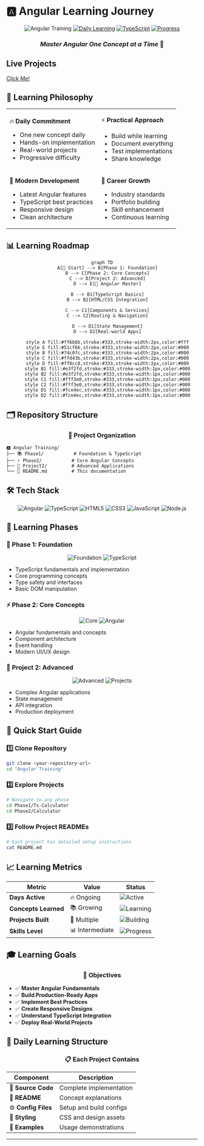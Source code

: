 # 🅰️ Angular Learning Journey

<div align="center">

![Angular Training](https://img.shields.io/badge/Angular-Training_Hub-DD0031?style=for-the-badge&logo=angular&logoColor=white)
[![Daily Learning](https://img.shields.io/badge/📚_Daily_Learning-Active-success?style=for-the-badge)]()
[![TypeScript](https://img.shields.io/badge/TypeScript-007ACC?style=for-the-badge&logo=typescript&logoColor=white)]()
[![Progress](https://img.shields.io/badge/Progress-Ongoing-orange?style=for-the-badge&logo=chart-line)]()

### *Master Angular One Concept at a Time* 🎯

</div>

## Live Projects
[Click Me!](https://soundar-19.github.io/AngularTraining/)

## 🌟 Learning Philosophy

<table>
<tr>
<td>

🔥 **Daily Commitment**
- One new concept daily
- Hands-on implementation
- Real-world projects
- Progressive difficulty

</td>
<td>

⚡ **Practical Approach**
- Build while learning
- Document everything
- Test implementations
- Share knowledge

</td>
</tr>
<tr>
<td>

🎨 **Modern Development**
- Latest Angular features
- TypeScript best practices
- Responsive design
- Clean architecture

</td>
<td>

🚀 **Career Growth**
- Industry standards
- Portfolio building
- Skill enhancement
- Continuous learning

</td>
</tr>
</table>

## 📊 Learning Roadmap

<div align="center">

```mermaid
graph TD
    A[🏁 Start] --> B[Phase 1: Foundation]
    B --> C[Phase 2: Core Concepts]
    C --> D[Project 2: Advanced]
    D --> E[🎯 Angular Master]
    
    B --> B1[TypeScript Basics]
    B --> B2[HTML/CSS Integration]
    
    C --> C1[Components & Services]
    C --> C2[Routing & Navigation]
    
    D --> D1[State Management]
    D --> D2[Real-world Apps]
    
    style A fill:#ff6b6b,stroke:#333,stroke-width:2px,color:#fff
    style E fill:#51cf66,stroke:#333,stroke-width:2px,color:#000
    style B fill:#74c0fc,stroke:#333,stroke-width:2px,color:#000
    style C fill:#ffd43b,stroke:#333,stroke-width:2px,color:#000
    style D fill:#ff8cc8,stroke:#333,stroke-width:2px,color:#000
    style B1 fill:#e3f2fd,stroke:#333,stroke-width:1px,color:#000
    style B2 fill:#e3f2fd,stroke:#333,stroke-width:1px,color:#000
    style C1 fill:#fff3e0,stroke:#333,stroke-width:1px,color:#000
    style C2 fill:#fff3e0,stroke:#333,stroke-width:1px,color:#000
    style D1 fill:#fce4ec,stroke:#333,stroke-width:1px,color:#000
    style D2 fill:#fce4ec,stroke:#333,stroke-width:1px,color:#000
```

</div>

## 🗂️ Repository Structure

<div align="center">

### 📁 Project Organization

</div>

```
🅰️ Angular Training/
├── 📚 Phase1/           # Foundation & TypeScript
├── ⚡ Phase2/           # Core Angular Concepts  
├── 🚀 Project2/         # Advanced Applications
└── 📖 README.md         # This documentation
```

## 🛠️ Tech Stack

<div align="center">

![Angular](https://img.shields.io/badge/Angular-DD0031?style=flat-square&logo=angular&logoColor=white)
![TypeScript](https://img.shields.io/badge/TypeScript-3178C6?style=flat-square&logo=typescript&logoColor=white)
![HTML5](https://img.shields.io/badge/HTML5-E34F26?style=flat-square&logo=html5&logoColor=white)
![CSS3](https://img.shields.io/badge/CSS3-1572B6?style=flat-square&logo=css3&logoColor=white)
![JavaScript](https://img.shields.io/badge/JavaScript-F7DF1E?style=flat-square&logo=javascript&logoColor=black)
![Node.js](https://img.shields.io/badge/Node.js-339933?style=flat-square&logo=node.js&logoColor=white)

</div>

## 🎯 Learning Phases

### 🌱 Phase 1: Foundation
<div align="center">

![Foundation](https://img.shields.io/badge/Status-Completed-28a745?style=flat-square)
![TypeScript](https://img.shields.io/badge/Focus-TypeScript_Basics-007ACC?style=flat-square)

</div>

- TypeScript fundamentals and implementation
- Core programming concepts
- Type safety and interfaces
- Basic DOM manipulation

### ⚡ Phase 2: Core Concepts
<div align="center">

![Core](https://img.shields.io/badge/Status-In_Progress-ffc107?style=flat-square)
![Angular](https://img.shields.io/badge/Focus-Angular_Basics-DD0031?style=flat-square)

</div>

- Angular fundamentals and concepts
- Component architecture
- Event handling
- Modern UI/UX design

### 🚀 Project 2: Advanced
<div align="center">

![Advanced](https://img.shields.io/badge/Status-Planned-6c757d?style=flat-square)
![Projects](https://img.shields.io/badge/Focus-Real_World_Apps-17a2b8?style=flat-square)

</div>

- Complex Angular applications
- State management
- API integration
- Production deployment

## 🚀 Quick Start Guide

### 1️⃣ Clone Repository
```bash
git clone <your-repository-url>
cd "Angular Training"
```

### 2️⃣ Explore Projects
```bash
# Navigate to any phase
cd Phase1/Ts-Calculator
cd Phase2/Calculator
```

### 3️⃣ Follow Project READMEs
```bash
# Each project has detailed setup instructions
cat README.md
```

## 📈 Learning Metrics

<div align="center">

| Metric | Value | Status |
|--------|-------|--------|
| **Days Active** | 🔥 Ongoing | ![Active](https://img.shields.io/badge/-Active-success) |
| **Concepts Learned** | 📚 Growing | ![Learning](https://img.shields.io/badge/-Learning-blue) |
| **Projects Built** | 🚀 Multiple | ![Building](https://img.shields.io/badge/-Building-orange) |
| **Skills Level** | 📊 Intermediate | ![Progress](https://img.shields.io/badge/-Progressing-yellow) |

</div>

## 🎓 Learning Goals

<div align="center">

### 🎯 Objectives

</div>

- ✅ **Master Angular Fundamentals**
- ✅ **Build Production-Ready Apps**
- ✅ **Implement Best Practices**
- ✅ **Create Responsive Designs**
- ✅ **Understand TypeScript Integration**
- ✅ **Deploy Real-World Projects**

## 📝 Daily Learning Structure

<div align="center">

### 📋 Each Project Contains

</div>

| Component | Description |
|-----------|-------------|
| 📄 **Source Code** | Complete implementation |
| 📖 **README** | Concept explanations |
| ⚙️ **Config Files** | Setup and build configs |
| 🎨 **Styling** | CSS and design assets |
| 🧪 **Examples** | Usage demonstrations |

---
